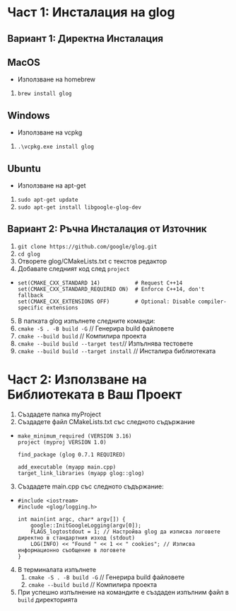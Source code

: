# Част 1: Инсталация на glog

## Вариант 1: Директна Инсталация
## MacOS
* Използване на homebrew

1. `brew install glog`
## Windows
* Използване на vcpkg
1. `.\vcpkg.exe install glog`
## Ubuntu
* Използване на apt-get

1. `sudo apt-get update`
2. `sudo apt-get install libgoogle-glog-dev`

## Вариант 2: Ръчна Инсталация от Източник

1. `git clone https://github.com/google/glog.git`
2. `cd glog`
3. Отворете glog/CMakeLists.txt с текстов редактор
4. Добавате следният код след `project`
- ```
  set(CMAKE_CXX_STANDARD 14)           # Request C++14
  set(CMAKE_CXX_STANDARD_REQUIRED ON)  # Enforce C++14, don't fallback
  set(CMAKE_CXX_EXTENSIONS OFF)        # Optional: Disable compiler-specific extensions
  ```
5. В папката glog изпълнете следните команди:
6. `cmake -S . -B build -G` // Генерира build файловете
7. `cmake --build build` // Компилира проекта
8. `cmake --build build --target test`// Изпълнява тестовете
9. `cmake --build build --target install` // Инсталира библиотеката

# Част 2: Използване на Библиотеката в Ваш Проект

1. Създадете папка myProject
2. Създадете файл CMakeLists.txt със следното съдържание
- ```
  make_minimum_required (VERSION 3.16)
  project (myproj VERSION 1.0)

  find_package (glog 0.7.1 REQUIRED)

  add_executable (myapp main.cpp)
  target_link_libraries (myapp glog::glog)
  ```
3. Създадете main.cpp със следното съдържание:
- ```
  #include <iostream>
  #include <glog/logging.h>

  int main(int argc, char* argv[]) {
      google::InitGoogleLogging(argv[0]); 
      FLAGS_logtostdout = 1; // Настройва glog да изписва логовете директно в стандартния изход (stdout)
      LOG(INFO) << "Found " << 1 << " cookies"; // Изписва информационно съобщение в логовете
  }
  ```
4. В терминалата изпълнете
   1. `cmake -S . -B build -G` // Генерира build файловете
   2. `cmake --build build` // Компилира проекта
5. При успешно изпълнение на командите е създаден изпълним файл в `build` директорията
